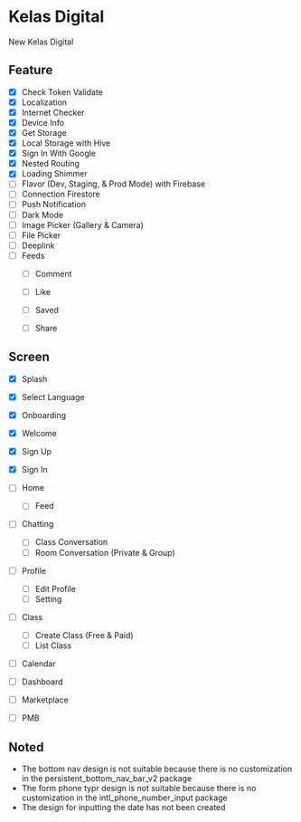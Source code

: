# Kelas Digital

New Kelas Digital

## Feature

- [x] Check Token Validate
- [x] Localization
- [x] Internet Checker
- [x] Device Info
- [x] Get Storage
- [x] Local Storage with Hive
- [x] Sign In With Google
- [x] Nested Routing
- [x] Loading Shimmer
- [ ] Flavor (Dev, Staging, & Prod Mode) with Firebase
- [ ] Connection Firestore
- [ ] Push Notification
- [ ] Dark Mode
- [ ] Image Picker (Gallery & Camera)
- [ ] File Picker
- [ ] Deeplink
- [ ] Feeds
  - [ ] Comment
  - [ ] Like
  - [ ] Saved
  - [ ] Share


## Screen

- [x] Splash
- [x] Select Language
- [x] Onboarding
- [x] Welcome
- [x] Sign Up
- [x] Sign In
- [ ] Home
  - [ ] Feed
- [ ] Chatting
  - [ ] Class Conversation
  - [ ] Room Conversation (Private & Group)
- [ ] Profile
  - [ ] Edit Profile
  - [ ] Setting
- [ ] Class
  - [ ] Create Class (Free & Paid)
  - [ ] List Class
- [ ] Calendar
- [ ] Dashboard
- [ ] Marketplace
- [ ] PMB


## Noted

- The bottom nav design is not suitable because there is no customization in the persistent_bottom_nav_bar_v2 package
- The form phone typr design is not suitable because there is no customization in the intl_phone_number_input package
- The design for inputting the date has not been created